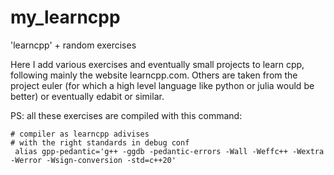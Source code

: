 # my_learncpp
'learncpp' + random exercises

Here I add various exercises and eventually small projects to learn cpp, following mainly the website learncpp.com. Others are taken from the project euler (for which a high level language like python or julia would be better) or eventually edabit or similar.

PS: all these exercises are compiled with this command:
```
# compiler as learncpp adivises
# with the right standards in debug conf
 alias gpp-pedantic='g++ -ggdb -pedantic-errors -Wall -Weffc++ -Wextra -Werror -Wsign-conversion -std=c++20'

```